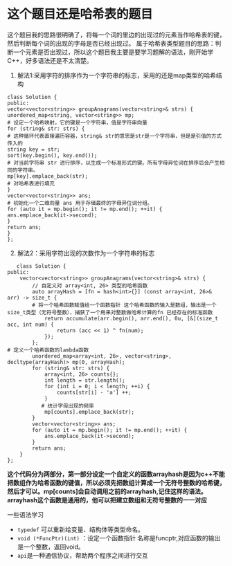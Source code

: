 # 这个题目还是哈希表的题目
这个题目我的思路很明确了，将每一个词的里边的出现过的元素当作哈希表的键，然后判断每个词的出现的字母是否已经出现过。
属于哈希表类型题目的思路：判断一个元素是否出现过，所以这个题目我主要是要学习题解的语法，刚开始学C++，好多语法还是不太清楚。
1. 解法1:采用字符的排序作为一个字符串的标志，采用的还是map类型的哈希结构
```
class Solution {
public:
vector<vector<string>> groupAnagrams(vector<string>& strs) { 
unordered_map<string, vector<string>> mp;
# 设定一个哈希映射，它的键是一个字符串，值是字符串向量
for (string& str: strs) {
# 这种循环代表直接遍历容器，string& str的意思是str是一个字符串，但是是引值的方式传入的
string key = str;
sort(key.begin(), key.end());
# 对当前字符串 str 进行排序，以生成一个标准形式的键。所有字母异位词在排序后会产生相同的字符串。
mp[key].emplace_back(str);
# 对哈希表进行填充
}
vector<vector<string>> ans;
# 初始化一个二维向量 ans 用于存储最终的字母异位词分组。
for (auto it = mp.begin(); it != mp.end(); ++it) {
ans.emplace_back(it->second);
}
return ans;
}
};
```

2. 解法2：采用字符出现的次数作为一个字符串的标志


```
   class Solution {
public:
    vector<vector<string>> groupAnagrams(vector<string>& strs) {
        // 自定义对 array<int, 26> 类型的哈希函数
        auto arrayHash = [fn = hash<int>{}] (const array<int, 26>& arr) -> size_t { 
        # 将一个哈希函数赋值给一个函数指针 这个哈希函数的输入是数组，输出是一个size_t类型（无符号整数），捕获了一个用来对整数做哈希计算的fn 已经存在的标准函数
            return accumulate(arr.begin(), arr.end(), 0u, [&](size_t acc, int num) {
                return (acc << 1) ^ fn(num);
            });
        };
# 定义一个哈希函数的lambda函数
        unordered_map<array<int, 26>, vector<string>, decltype(arrayHash)> mp(0, arrayHash);
        for (string& str: strs) {
            array<int, 26> counts{};
            int length = str.length();
            for (int i = 0; i < length; ++i) {
                counts[str[i] - 'a'] ++;
            }
           # 统计字母出现的频率
            mp[counts].emplace_back(str);
        }
        vector<vector<string>> ans;
        for (auto it = mp.begin(); it != mp.end(); ++it) {
            ans.emplace_back(it->second);
        }
        return ans;
    }
};
```
**这个代码分为两部分，第一部分设定一个自定义的函数arrayhash是因为c++不能把数组作为哈希函数的键值，所以必须先把数组计算成一个无符号整数的哈希键，然后才可以。mp[counts]会自动调用之前的arrayhash,记住这样的语法。**
**arrayhash这个函数是通用的，他可以把建立数组和无符号整数的一一对应**


一些语法学习
- `typedef` 可以重新给变量、结构体等类型命名。
- `void (*FuncPtr)(int)` ：设定一个函数指针 名称是funcptr,对应函数的输出是一个整数，返回void。
- `api`是一种通信协议，帮助两个程序之间进行交互




